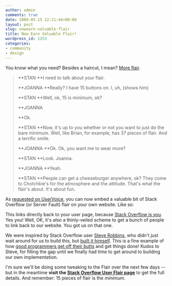 ```yaml
---
author: admin
comments: true
date: 2009-05-15 12:11:44+00:00
layout: post
slug: nowearn-valuable-flair
title: Now Earn Valuable Flair!
wordpress_id: 1253
categories:
- community
- design
---
```



You know what you need? Besides a haircut, I mean? [More flair](http://www.imsdb.com/scripts/Office-Space.html).





<blockquote>

> 
> 


> 
> 
**STAN
**I need to talk about your flair.

> 
> 
**JOANNA
**Really? I have 15 buttons on. I, uh, (shows him)

> 
> 
**STAN
**Well, ok, 15 is minimum, ok?

> 
> 
**JOANNA

**Ok.

> 
> 
**STAN
**Now, it's up to you whether or not you want to just do the bare 
minimum. Well, like Brian, for example, has 37 pieces of flair. And a 
terrific smile.

> 
> 
**JOANNA
**Ok. Ok, you want me to wear more?

> 
> 
**STAN
**Look. Joanna.

> 
> 
**JOANNA
**Yeah.

> 
> 
**STAN
**People can get a cheeseburger anywhere, ok? They come to Chotchkie's 
for the atmosphere and the attitude. That's what the flair's about. 
It's about fun.
</blockquote>





As [requested on UserVoice](http://stackoverflow.uservoice.com/pages/1722-general/suggestions/15605-provide-a-blog-badge-to-show-off-your-stackoverflow-badges-), you can now embed a valuable bit of Stack Overflow (or Server Fault) flair on your own website. Like so:



















This links directly back to your user page, because [Stack Overflow is you](http://blog.stackoverflow.com/2008/11/stack-overflow-is-you/). Yes you! Well, OK, it's _also_ a thinly-veiled scheme to get a bunch of people to link back to our website. You got us on that one.



We were inspired by Stack Overflow user [Steve Robbins](http://stackoverflow.com/users/26507/steve-robbins), who didn't just wait around for us to build this, but [built it himself](http://www.grumpydev.com/2009/01/09/stack-overflow-wordpress-widget/). This is a fine example of how [good programmers get off their butts](http://www.codinghorror.com/blog/archives/000135.html) and get things done! Kudos to Steve, for filling the gap until we finally had time to get around to building our own implementation.



I'm sure we'll be doing some tweaking to the Flair over the next few days -- but in the meantime **visit the [Stack Overflow User Flair page](http://stackoverflow.com/users/flair)** to get the full details. And remember: 15 pieces of flair is the _minimum_. 

